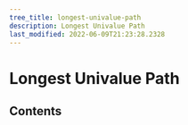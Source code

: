 ```yaml
---
tree_title: longest-univalue-path
description: Longest Univalue Path
last_modified: 2022-06-09T21:23:28.2328
---
```


# Longest Univalue Path

## Contents
